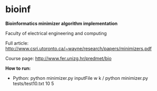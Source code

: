 # bioinf
**Bioinformatics minimizer algorithm implementation**

Faculty of electrical engineering and computing

Full article: http://www.csri.utoronto.ca/~wayne/research/papers/minimizers.pdf

Course page: http://www.fer.unizg.hr/predmet/bio

**How to run:**
  - Python: python minimizer.py inputFile w k / python minimizer.py tests/test10.txt 10 5
